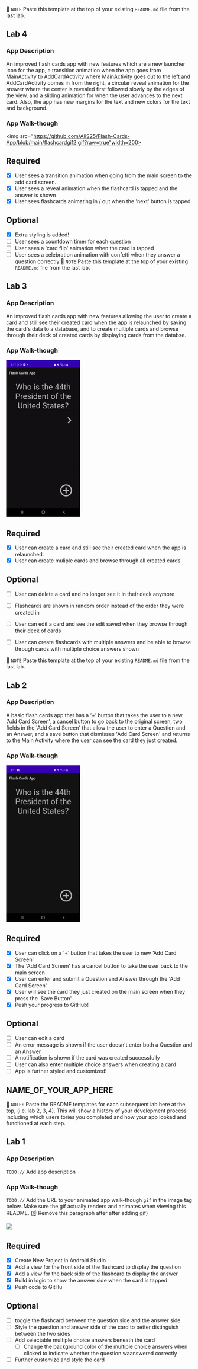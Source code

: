 📝 `NOTE` Paste this template at the top of your existing `README.md` file from the last lab.

## Lab 4

### App Description
An improved flash cards app with new features which are a new launcher icon for the app, a transition animation when the app goes from MainActivity to AddCardActivity where MainActivity goes out to the left and AddCardActivity comes in from the right, a circular reveal animation for the answer where the center is revealed first followed slowly by the edges of the view, and a sliding animation for when the user advances to the next card. Also, the app has new margins for the text and new colors for the text and background.


### App Walk-though

<img src="https://github.com/AliS25/Flash-Cards-App/blob/main/flashcardgif2.gif?raw=true"width=200><br>


## Required
- [x] User sees a transition animation when going from the main screen to the add card screen.
- [x] User sees a reveal animation when the flashcard is tapped and the answer is shown
- [x] User sees flashcards animating in / out when the 'next' button is tapped

## Optional
- [x] Extra styling is added!
- [ ] User sees a countdown timer for each question
- [ ] User sees a 'card flip' animation when the card is tapped
- [ ] User sees a celebration animation with confetti when they answer a question correctly
📝 `NOTE` Paste this template at the top of your existing `README.md` file from the last lab.

## Lab 3

### App Description
An improved flash cards app with new features allowing the user to create a card and still see their created card when the app is relaunched by saving the card's data to a database,  and to create multiple cards and browse through their deck of created cards by displaying cards from the databse.



### App Walk-though

<img src="https://github.com/AliS25/Flash-Cards-App/blob/main/flash-cards%20gif.gif" width=200><br>


## Required
- [x] User can create a card and still see their created card when the app is relaunched.
- [x] User can create muliple cards and browse through all created cards

## Optional
- [ ] User can delete a card and no longer see it in their deck anymore
- [ ] Flashcards are shown in random order instead of the order they were created in
- [ ] User can edit a card and see the edit saved when they browse through their deck of cards
- [ ] User can create flashcards with multiple answers and be able to browse through cards with multiple choice answers shown


📝 `NOTE` Paste this template at the top of your existing `README.md` file from the last lab.

## Lab 2

### App Description
A basic flash cards app that has a ‘+’ button that takes the user to a new ‘Add Card Screen’, a cancel button to go back to the original screen, two fields in the 'Add Card Screen' that allow the user to enter a Question and an Answer, and a save button that dismisses 'Add Card Screen' and returns to the Main Activity where the user can see the card they just created.



### App Walk-though

<img src="https://github.com/AliS25/Flash-Cards-App/blob/main/20220319_021519.gif" width=200><br>


## Required
- [x] User can click on a ‘+’ button that takes the user to new ‘Add Card Screen’
- [x] The 'Add Card Screen' has a cancel button to take the user back to the main screen
- [x] User can enter and submit a Question and Answer through the 'Add Card Screen'
- [x] User will see the card they just created on the main screen when they press the 'Save Button'
- [x] Push your progress to GitHub!

## Optional
- [ ] User can edit a card
- [ ] An error message is shown if the user doesn't enter both a Question and an Answer
- [ ] A notification is shown if the card was created successfully
- [ ] User can also enter multiple choice answers when creating a card
- [ ] App is further styled and customized!

## NAME_OF_YOUR_APP_HERE

📝 `NOTE:` Paste the README templates for each subsequent lab here at the top, (i.e. lab 2, 3, 4). This will show a history of your development process including which users tories you completed and how your app looked and functioned at each step.

## Lab 1

### App Description
`TODO://` Add app description

### App Walk-though
`TODO://` Add the URL to your animated app walk-though `gif` in the image tag below. Make sure the gif actually renders and animates when viewing this README. (☝️ Remove this paragraph after after adding gif)

<img src="YOUR_GIF_URL_HERE" width=200><br>

## Required
- [x] Create New Project in Android Studio
- [x] Add a view for the front side of the flashcard to display the question
- [x] Add a view for the back side of the flashcard to display the answer
- [x] Build in logic to show the answer side when the card is tapped
- [x] Push code to GitHu
## Optional
- [ ] toggle the flashcard between the question side and the answer side
- [ ] Style the question and answer side of the card to better distinguish between the two sides
- [ ] Add selectable multiple choice answers beneath the card
   - [ ] Change the background color of the multiple choice answers when clicked to indicate whether the question waanswered correctly
- [ ] Further customize and style the card
